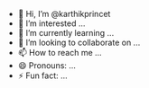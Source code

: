 - 👋 Hi, I’m @karthikprincet
- 👀 I’m interested  ...
- 🌱 I’m currently learning ...
- 💞️ I’m looking to collaborate on ...
- 📫 How to reach me ...
- 😄 Pronouns: ...
- ⚡ Fun fact: ...

<!---
karthikprincet/karthikprincet is a ✨ special ✨ repository because its `README.md` (this file) appears on your GitHub profile.
You can click the Preview link to take a look at your changes.
--->
